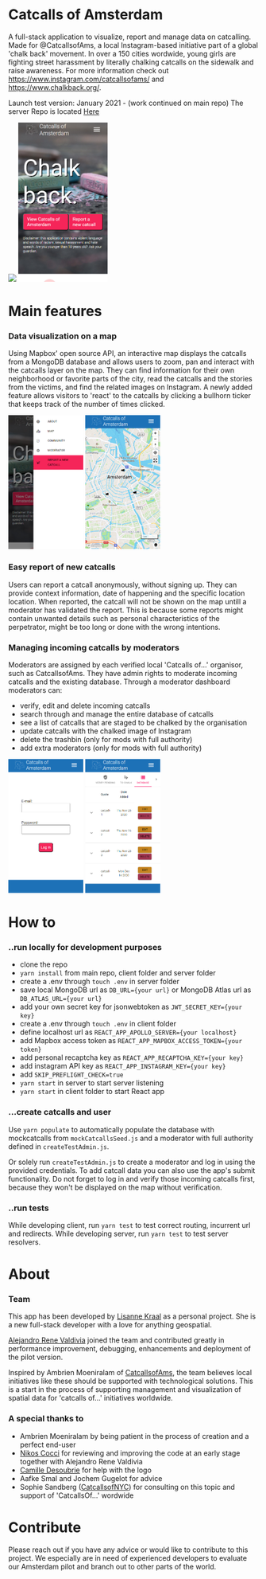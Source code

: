 # Catcalls of Amsterdam

A full-stack application to visualize, report and manage data on catcalling. Made for @CatcallsofAms, a local Instagram-based initiative part of a global 'chalk back' movement. In over a 150 cities wordwide, young girls are fighting street harassment by literally chalking catcalls on the sidewalk and raise awareness. For more information check out https://www.instagram.com/catcallsofams/ and https://www.chalkback.org/.

Launch test version: January 2021 - (work continued on main repo)
The server Repo is located [Here](https://github.com/lisannekraal/catcall-server)

<p>
  <img src="readme-images/catcallsDesktop.gif" width="auto" height="320px"></img>
  <img src="readme-images/1.jpg" width="auto" height="320px"></img>
</p>

# Main features

### Data visualization on a map

<p>Using Mapbox' open source API, an interactive map displays the catcalls from a MongoDB database and allows users to zoom, pan and interact with the catcalls layer on the map. They can find information for their own neighborhood or favorite parts of the city, read the catcalls and the stories from the victims, and find the related images on Instagram. A newly added feature allows visitors to 'react' to the catcalls by clicking a bullhorn ticker that keeps track of the number of times clicked.</p>

<p>
  <img src="readme-images/2.jpg" width="30%" height="auto"></img>
  <img src="readme-images/3.jpg" width="30%" height="auto"></img>
</p>

### Easy report of new catcalls

Users can report a catcall anonymously, without signing up. They can provide context information, date of happening and the specific location location. When reported, the catcall will not be shown on the map untill a moderator has validated the report. This is because some reports might contain unwanted details such as personal characteristics of the perpetrator, might be too long or done with the wrong intentions.

### Managing incoming catcalls by moderators

Moderators are assigned by each verified local 'Catcalls of...' organisor, such as CatcallsofAms. They have admin rights to moderate incoming catcalls and the existing database. Through a moderator dashboard moderators can:
- verify, edit and delete incoming catcalls
- search through and manage the entire database of catcalls
- see a list of catcalls that are staged to be chalked by the organisation
- update catcalls with the chalked image of Instagram
- delete the trashbin (only for mods with full authority)
- add extra moderators (only for mods with full authority)

<p>
  <img src="readme-images/4.jpg" width="30%" height="auto"></img>
  <img src="readme-images/5.jpg" width="30%" height="auto"></img>
</p>

# How to

### ..run locally for development purposes

- clone the repo
- `yarn install` from main repo, client folder and server folder
- create a .env through `touch .env` in server folder
- save local MongoDB url as `DB_URL={your url}` or MongoDB Atlas url as `DB_ATLAS_URL={your url}`
- add your own secret key for jsonwebtoken as `JWT_SECRET_KEY={your key}`
- create a .env through `touch .env` in client folder
- define localhost url as `REACT_APP_APOLLO_SERVER={your localhost}`
- add Mapbox access token as `REACT_APP_MAPBOX_ACCESS_TOKEN={your token}`
- add personal recaptcha key as `REACT_APP_RECAPTCHA_KEY={your key}`
- add instagram API key as `REACT_APP_INSTAGRAM_KEY={your key}`
- add `SKIP_PREFLIGHT_CHECK=true`
- `yarn start` in server to start server listening
- `yarn start` in client folder to start React app

### ...create catcalls and user

Use `yarn populate` to automatically populate the database with mockcatcalls from `mockCatcallsSeed.js` and a moderator with full authority defined in `createTestAdmin.js`.

Or solely run `createTestAdmin.js` to create a moderator and log in using the provided credentials. To add catcall data you can also use the app's submit functionality. Do not forget to log in and verify those incoming catcalls first, because they won't be displayed on the map without verification.

### ..run tests

While developing client, run `yarn test` to test correct routing, incurrent url and redirects. While developing server, run `yarn test` to test server resolvers.

# About

### Team

This app has been developed by [Lisanne Kraal](https://github.com/lisannekraal) as a personal project. She is a new full-stack developer with a love for anything geospatial.

[Alejandro Rene Valdivia](https://github.com/serendatapy) joined the team and contributed greatly in performance improvement, debugging, enhancements and deployment of the pilot version.

Inspired by Ambrien Moeniralam of [CatcallsofAms](https://www.instagram.com/catcallsofams/), the team believes local initiatives like these should be supported with technological solutions. This is a start in the process of supporting management and visualization of spatial data for 'catcalls of...' initiatives worldwide.

### A special thanks to

- Ambrien Moeniralam by being patient in the process of creation and a perfect end-user
- [Nikos Cocci](https://github.com/Nik439) for reviewing and improving the code at an early stage together with Alejandro Rene Valdivia
- [Camille Desoubrie](https://github.com/Kmyll) for help with the logo
- Aafke Smal and Jochem Gugelot for advice
- Sophie Sandberg ([CatcallsofNYC](https://www.instagram.com/catcallsofnyc/)) for consulting on this topic and support of 'CatcallsOf...' wordwide

# Contribute

Please reach out if you have any advice or would like to contribute to this project. We especially are in need of experienced developers to evaluate our Amsterdam pilot and branch out to other parts of the world.

